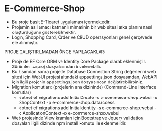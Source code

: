 # E-Commerce-Shop

- Bu proje basit E-Ticaret uygulaması içermektedir. 
- Projemin asıl amacı katmanlı mimarinin bir web sitesi arka planını nasıl oluşturduğunu gösterebilmektir.
- Login, Shopping Card, Order ve CRUD operasyonları genel çerçevede ele alınmıştır.

PROJE ÇALIŞTIRILMADAN ÖNCE YAPILACAKLAR:

- Proje de EF Core ORM ve Identity Core Package olarak eklenmiştir. Sürümler .csproj dosyalarından incelenebilir.
- Bu kısımdan sonra projede Database Connection String değerlerini web sitesi için WebUI projesi altındaki appsettings.json dosyasından, WebAPI için ilgili projenin appsettings.json dosyasından değiştirebilirsiniz.
- Migration komutları: (projelerin ana dizininde) (Command-Line Interface komutlar)
	* dotnet ef migrations add InitialCreate -s e-commerce-shop.webui -c ShopContext -p e-commerce-shop.dataaccess
	* dotnet ef migrations add InitialIdentity -s e-commerce-shop.webui -c ApplicationContext -p e-commerce-shop.webui
- Web projesinde View kısımları için Bootstrap ve Jquery validation dosyaları ilgili dizinde npm install komutu ile eklenmelidir.  
